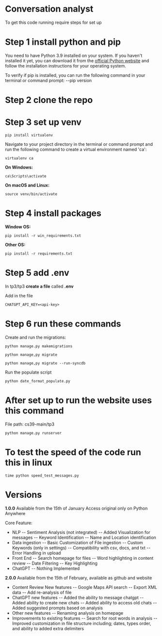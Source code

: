 # Conversation analyst

To get this code running require steps for set up

# Step 1 install python and pip
You need to have Python 3.9 installed on your system. If you haven't installed it yet, you can download it from the [official Python website](https://www.python.org/downloads/) and follow the installation instructions for your operating system.

To verify if pip is installed, you can run the following command in your terminal or command prompt:
    --pip version


# Step 2 clone the repo

# Step 3 set up venv

    pip install virtualenv

Navigate to your project directory in the terminal or command prompt and run the following command to create a virtual environment named 'ca':


    virtualenv ca

**On Windows:**


    ca\Scripts\activate

**On macOS and Linux:**

    source venv/bin/activate


# Step 4 install packages
**Window OS:**

    pip install -r win_requirements.txt

**Other OS:**

    pip install -r requirements.txt


# Step 5 add .env

In tp3/tp3 **create a file** called **.env**

Add in the file

    CHATGPT_API_KEY=<api-key>

# Step 6 run these commands
Create and run the migrations:

    python manage.py makemigrations
    
    python manage,py migrate
    
    python manage,py migrate --run-syncdb

Run the populate script

    python date_format_populate.py


# After set up to run the website uses this command
File path: cs39-main/tp3

    python manage.py runserver

# To test the speed of the code run this in linux
    
    time python speed_test_messages.py


# Versions

  

**1.0.0**
Available from the 15th of January
Access original only on Python Anywhere

Core Feature:
- NLP
-- Sentiment Analysis (not integrated)
-- Added Visualization for messages
-- Keyword Identification
-- Name and Location identification
- Data ingestion
-- Basic Customization of File ingestion
-- Custom Keywords (only in settings)
-- Compatibility with csv, docs, and txt
-- Error Handling in upload
- Front End
-- Search homepage for files
-- Word highlighting in content review
-- Date Filtering 
-- Key Highlighting
- ChatGPT
-- Nothing Implemented
  
**2.0.0**
Available from the 15th of February, available as github and website
- Content Review New features
-- Google Maps API search
-- Export XML data
-- Add re-analysis of file
- ChatGPT new features
-- Added the ability to message chatgpt
-- Added ability to create new chats
-- Added ability to access old chats
-- Added suggested prompts based on analysis
- Other new features
-- Renaming analysis on homepage
- Improvements to existing features
-- Search for root words in analysis
-- Improved customization in file structure including; dates, types order, and ability to added extra delimiters